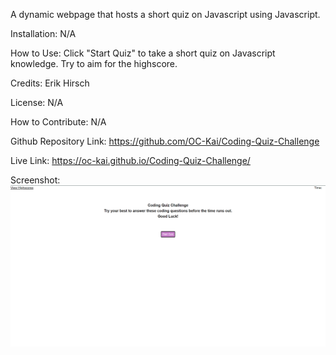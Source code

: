 A dynamic webpage that hosts a short quiz on Javascript using Javascript.

Installation: N/A

How to Use: Click "Start Quiz" to take a short quiz on Javascript knowledge. Try to aim for the highscore.

Credits: Erik Hirsch

License: N/A

How to Contribute: N/A

Github Repository Link: https://github.com/OC-Kai/Coding-Quiz-Challenge

Live Link: https://oc-kai.github.io/Coding-Quiz-Challenge/

Screenshot: ![screenshot of webpage](./assets/images/screenshot.png?raw=true)